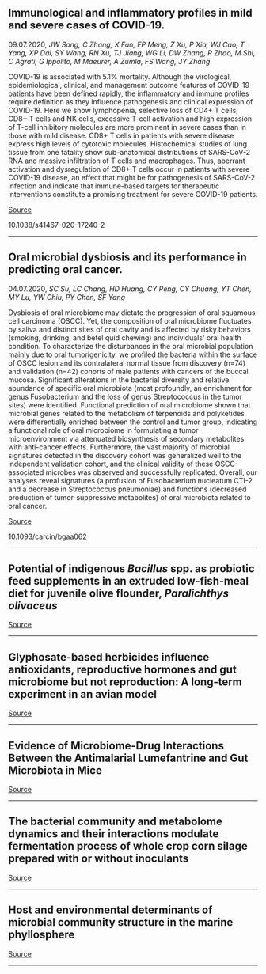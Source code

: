 ## Immunological and inflammatory profiles in mild and severe cases of COVID-19.
 09.07.2020, _JW Song, C Zhang, X Fan, FP Meng, Z Xu, P Xia, WJ Cao, T Yang, XP Dai, SY Wang, RN Xu, TJ Jiang, WG Li, DW Zhang, P Zhao, M Shi, C Agrati, G Ippolito, M Maeurer, A Zumla, FS Wang, JY Zhang_


COVID-19 is associated with 5.1% mortality. Although the virological, epidemiological, clinical, and management outcome features of COVID-19 patients have been defined rapidly, the inflammatory and immune profiles require definition as they influence pathogenesis and clinical expression of COVID-19. Here we show lymphopenia, selective loss of CD4+ T cells, CD8+ T cells and NK cells, excessive T-cell activation and high expression of T-cell inhibitory molecules are more prominent in severe cases than in those with mild disease. CD8+ T cells in patients with severe disease express high levels of cytotoxic molecules. Histochemical studies of lung tissue from one fatality show sub-anatomical distributions of SARS-CoV-2 RNA and massive infiltration of T cells and macrophages. Thus, aberrant activation and dysregulation of CD8+ T cells occur in patients with severe COVID-19 disease, an effect that might be for pathogenesis of SARS-CoV-2 infection and indicate that immune-based targets for therapeutic interventions constitute a promising treatment for severe COVID-19 patients.

[Source](https://www.nature.com/articles/s41467-020-17240-2?utm_source=ncomms_etoc&utm_medium=email&utm_campaign=toc_41467_11_1&utm_content=20200708&WT.ec_id=NCOMMS-20200708&sap-outbound-id=37DC0236ABDF2E7C049E8FED3004A6084EC6702A)

10.1038/s41467-020-17240-2

---

## Oral microbial dysbiosis and its performance in predicting oral cancer.
 04.07.2020, _SC Su, LC Chang, HD Huang, CY Peng, CY Chuang, YT Chen, MY Lu, YW Chiu, PY Chen, SF Yang_


Dysbiosis of oral microbiome may dictate the progression of oral squamous cell carcinoma (OSCC). Yet, the composition of oral microbiome fluctuates by saliva and distinct sites of oral cavity and is affected by risky behaviors (smoking, drinking, and betel quid chewing) and individuals' oral health condition. To characterize the disturbances in the oral microbial population mainly due to oral tumorigenicity, we profiled the bacteria within the surface of OSCC lesion and its contralateral normal tissue from discovery (n=74) and validation (n=42) cohorts of male patients with cancers of the buccal mucosa. Significant alterations in the bacterial diversity and relative abundance of specific oral microbiota (most profoundly, an enrichment for genus Fusobacterium and the loss of genus Streptococcus in the tumor sites) were identified. Functional prediction of oral microbiome shown that microbial genes related to the metabolism of terpenoids and polyketides were differentially enriched between the control and tumor group, indicating a functional role of oral microbiome in formulating a tumor microenvironment via attenuated biosynthesis of secondary metabolites with anti-cancer effects. Furthermore, the vast majority of microbial signatures detected in the discovery cohort was generalized well to the independent validation cohort, and the clinical validity of these OSCC-associated microbes was observed and successfully replicated. Overall, our analyses reveal signatures (a profusion of Fusobacterium nucleatum CTI-2 and a decrease in Streptococcus pneumoniae) and functions (decreased production of tumor-suppressive metabolites) of oral microbiota related to oral cancer.

[Source](https://academic.oup.com/carcin/article-abstract/doi/10.1093/carcin/bgaa062/5867492)

10.1093/carcin/bgaa062

---

## Potential of indigenous&nbsp;<em>Bacillus&nbsp;</em>spp. as probiotic feed supplements in an extruded low‐fish‐meal diet for juvenile olive flounder,&nbsp;<em>Paralichthys olivaceus</em>

[Source](https://onlinelibrary.wiley.com/doi/abs/10.1111/jwas.12724)

---

## Glyphosate-based herbicides influence antioxidants, reproductive hormones and gut microbiome but not reproduction: A long-term experiment in an avian model

[Source](https://www.sciencedirect.com/science/article/pii/S0269749120325379)

---

## Evidence of Microbiome-Drug Interactions Between the Antimalarial Lumefantrine and Gut Microbiota in Mice

[Source](https://pubmed.ncbi.nlm.nih.gov/32618266/)

---

## The bacterial community and metabolome dynamics and their interactions modulate fermentation process of whole crop corn silage prepared with or without inoculants

[Source](https://sfamjournals.onlinelibrary.wiley.com/doi/full/10.1111/1751-7915.13623)

---

## Host and environmental determinants of microbial community structure in the marine phyllosphere

[Source](https://journals.plos.org/plosone/article?id=10.1371/journal.pone.0235441)

---

